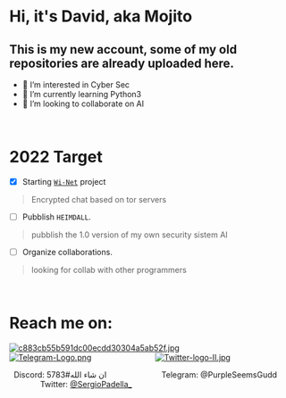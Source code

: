  # **Hi, it's David, aka Mojito**
## This is my new account, some of my old repositories are already uploaded here.


- 👀 I’m interested in Cyber Sec
- 🌱 I’m currently learning Python3
- 💞️ I’m looking to collaborate on AI
 
<br />  
  
 
# **2022 Target**
- [x] Starting [`Wi-Net`](https://github.com/Mojito88/WI-NET) project
> Encrypted chat based on tor servers

- [ ] Pubblish `HEIMDALL`.
> pubblish the 1.0 version of my own security sistem AI

- [ ] Organize collaborations.
> looking for collab with other programmers
 
<br />

# **Reach me on:**

[![c883cb55b591dc00ecdd30304a5ab52f.jpg](https://i.postimg.cc/xTd6Y5WT/c883cb55b591dc00ecdd30304a5ab52f.jpg)](https://postimg.cc/Z018x8b1) &nbsp; &nbsp; &nbsp; &nbsp; &nbsp; &nbsp; &nbsp; &nbsp; &nbsp; &nbsp; &nbsp; &nbsp; &nbsp; 
[![Telegram-Logo.png](https://i.postimg.cc/W3WJ7GSX/Telegram-Logo.png)](https://postimg.cc/ygRd1SMZ) &nbsp; &nbsp; &nbsp; &nbsp; &nbsp; &nbsp; &nbsp; &nbsp; &nbsp; &nbsp; &nbsp; &nbsp; &nbsp; &nbsp;  [![Twitter-logo-II.jpg](https://i.postimg.cc/wTsshsNQ/Twitter-logo-II.jpg)](https://postimg.cc/2Vr6Yy21) &nbsp; &nbsp; &nbsp; &nbsp; &nbsp; &nbsp; &nbsp; &nbsp; &nbsp; &nbsp; &nbsp; &nbsp; 

&nbsp; Discord: ان شاء الله#5783 &nbsp; &nbsp; &nbsp; &nbsp; &nbsp; &nbsp; &nbsp;  &nbsp; &nbsp; &nbsp;  &nbsp; &nbsp;   Telegram: @PurpleSeemsGudd &nbsp; &nbsp; &nbsp; &nbsp; &nbsp; &nbsp; &nbsp; &nbsp; &nbsp;  &nbsp;   Twitter: [@SergioPadella_](https://twitter.com/SergioPadella_)



<!---
Mojito/Mojito is a ✨ special ✨ repository because its `README.md` (this file) appears on your GitHub profile.
You can click the Preview link to take a look at your changes. SIIG
--->
